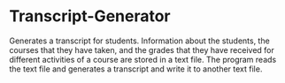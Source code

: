 # Transcript-Generator
Generates a transcript for students. Information about the students, the courses that they have taken, and the grades that they have received for different activities of a course are stored in a text file. The program reads the text file and generates a transcript and write it to another text file.

